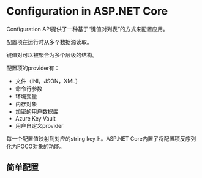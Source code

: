 # Configuration in ASP.NET Core

Configuration API提供了一种基于“键值对列表”的方式来配置应用。

配置项在运行时从多个数据源读取。

键值对可以被聚合为多个层级的结构。

配置项的provider有：

* 文件（INI，JSON，XML）
* 命令行参数
* 环境变量
* 内存对象
* 加密的用户数据库
* Azure Key Vault
* 用户自定义provider

每一个配置值映射到对应的string key上。ASP.NET Core内置了将配置项反序列化为POCO对象的功能。



## 简单配置



